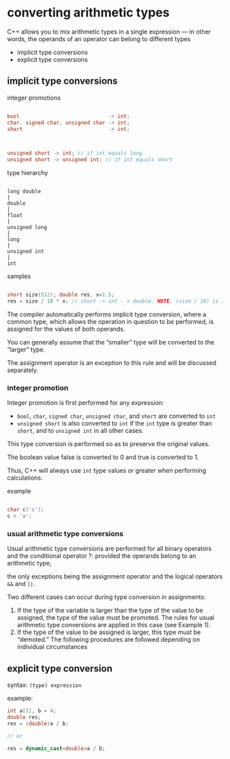 # converting arithmetic types

C++ allows you to mix arithmetic types in a single expression — in other words, the operands of an operator can belong to different types

- implicit type conversions
- explicit type conversions

## implicit type conversions

integer promotions

```c++

bool                             -> int;
char, signed char, unsigned char -> int;
short                            -> int;



unsigned short -> int; // if int equals long
unsigned short -> unsigned int; // if int equals short

```

type hierarchy

```

long double
|
double
|
float
|
unsigned long
|
long
|
unsigned int
|
int

```

samples

```c++

short size(512); double res, x=1.5;
res = size / 10 * x; // short -> int - > double. NOTE: (size / 10) is int
```

The compiler automatically performs implicit type conversion, where a common type, which allows the operation in question to be performed, is assigned for the values of both operands.

You can generally assume that the “smaller” type will be converted to the “larger” type.

The assignment operator is an exception to this rule and will be discussed separately.

### integer promotion

Integer promotion is first performed for any expression:

- `bool`, `char`, `signed char`, `unsigned char`, and `short` are converted to `int`
- `unsigned short` is also converted to `int` if the `int` type is greater than `short`, and to `unsigned int` in all other cases.

This type conversion is performed so as to preserve the original values. 

The boolean value false is converted to 0 and true is converted to 1.

Thus, C++ will always use `int` type values or greater when performing calculations.

example

```c++

char c('c');
c < 'a';

```

### usual arithmetic type conversions

Usual arithmetic type conversions are performed for all binary operators and the conditional operator ?: provided the operands belong to an arithmetic type, 

the only exceptions being the assignment operator and the logical operators `&&` and `||`.

Two different cases can occur during type conversion in assignments:

1. If the type of the variable is larger than the type of the value to be assigned, the type of the value must be promoted. The rules for usual arithmetic type conversions are applied in this case (see Example 1).
2. If the type of the value to be assigned is larger, this type must be “demoted.” The following procedures are followed depending on individual circumstances

## explicit type conversion

syntax: `(type) expression`

example:

```c++
int a(1), b = 4;
double res;
res = (double)a / b;

// or

res = dynamic_cast<double>a / b;

```
